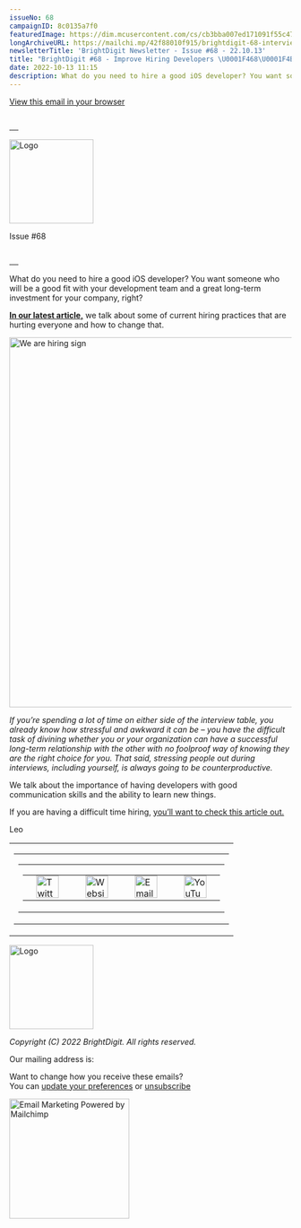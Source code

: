 ```yaml
---
issueNo: 68
campaignID: 8c0135a7f0
featuredImage: https://dim.mcusercontent.com/cs/cb3bba007ed171091f55c47f0/images/e419aea5-e5ff-f67e-aa34-4ef4d79b23aa.jpeg?w=564&dpr=2
longArchiveURL: https://mailchi.mp/42f88010f915/brightdigit-68-interview-tips
newsletterTitle: 'BrightDigit Newsletter - Issue #68 - 22.10.13'
title: "BrightDigit #68 - Improve Hiring Developers \U0001F468‍\U0001F4BB"
date: 2022-10-13 11:15
description: What do you need to hire a good iOS developer? You want someone who will be a good fit and a great long-term investment for your company.
---
```

<span class="mcnPreviewText"
style="display:none; font-size:0px; line-height:0px; max-height:0px; max-width:0px; opacity:0; overflow:hidden; visibility:hidden; mso-hide:all;">What
do you need to hire a good iOS developer? You want someone who will be a
good fit and a great long-term investment for your company.</span>

[View this email in your
browser](https://mailchi.mp/42f88010f915/brightdigit-68-interview-tips?e=%5BUNIQID%5D)

<table data-border="0" data-cellpadding="0" data-cellspacing="0"
width="100%" style="background-color:transparent" role="presentation">
<tbody>
<tr class="odd">
<td style="min-width: 100%; border-top: 20px solid transparent"
data-valign="top"></td>
</tr>
</tbody>
</table>

<img
src="https://dim.mcusercontent.com/cs/cb3bba007ed171091f55c47f0/images/e34cb9b8-208c-4e6c-a0e8-b7e407f037ab.png?w=150&amp;dpr=2"
style="width:150px;height:auto;max-width:100%;display:block" width="150"
alt="Logo" />

Issue \#68

<table data-border="0" data-cellpadding="0" data-cellspacing="0"
width="100%" style="background-color:transparent" role="presentation">
<tbody>
<tr class="odd">
<td style="min-width: 100%; border-top: 20px solid transparent"
data-valign="top"></td>
</tr>
</tbody>
</table>

What do you need to hire a good iOS developer? You want someone who will
be a good fit with your development team and a great long-term
investment for your company, right?

<a href="https://brightdigit.com/articles/want-to-hire-ios-developer/"
target="_blank"><strong>In our latest article,</strong></a> we talk
about some of current hiring practices that are hurting everyone and how
to change that.

<a href="https://brightdigit.com/articles/want-to-hire-ios-developer/"
style="display:block" target="_blank"><img
src="https://dim.mcusercontent.com/cs/cb3bba007ed171091f55c47f0/images/e419aea5-e5ff-f67e-aa34-4ef4d79b23aa.jpeg?w=564&amp;dpr=2"
style="border:0;width:660px;height:auto;max-width:100%;display:block"
width="660" alt="We are hiring sign" /></a>

*If you’re spending a lot of time on either side of the interview table,
you already know how stressful and awkward it can be – you have the
difficult task of divining whether you or your organization can have a
successful long-term relationship with the other with no foolproof way
of knowing they are the right choice for you. That said, stressing
people out during interviews, including yourself, is always going to be
counterproductive.*

We talk about the importance of having developers with good
communication skills and the ability to learn new things.

If you are having a difficult time hiring,
<a href="https://brightdigit.com/articles/want-to-hire-ios-developer/"
target="_blank">you’ll want to check this article out.</a>

Leo

<table data-align="center" data-border="0" data-cellpadding="0"
data-cellspacing="0" width="100%" role="presentation">
<colgroup>
<col style="width: 100%" />
</colgroup>
<tbody>
<tr class="odd mceRow">
<td
style="background-position: center; background-repeat: no-repeat; background-size: cover"
data-valign="top"><table data-border="0" data-cellpadding="0"
data-cellspacing="24" width="100%" style="table-layout:fixed"
role="presentation">
<tbody>
<tr class="odd">
<td colspan="12" class="mceColumn"
style="background-position: center; background-repeat: no-repeat; background-size: cover"
data-valign="top" width="100%"><table data-border="0"
data-cellpadding="0" data-cellspacing="0" width="100%"
role="presentation">
<colgroup>
<col style="width: 100%" />
</colgroup>
<tbody>
<tr class="odd">
<td class="mceSpacing-24" style="text-align: center;"
data-valign="top"><table class="mceClusterLayout" data-border="0"
data-cellpadding="0" data-cellspacing="0" width="" role="presentation">
<tbody>
<tr class="odd">
<td class="mobileClass-227"
style="padding-left: 24px; padding-top: 0; padding-right: 24px"
data-breakpoint="227" data-valign="top"><a
href="https://twitter.com/brightdigit" style="display:block"
target="_blank"><img
src="https://dim.mcusercontent.com/https/cdn-images.mailchimp.com%2Ficons%2Fsocial-block-v3%2Fblock-icons-v3%2Ftwitter-filled-dark-40.png?w=40&amp;dpr=2"
style="border:0;width:40px;height:auto;max-width:100%;display:block"
width="40" alt="Twitter icon" /></a></td>
<td class="mobileClass-227"
style="padding-left: 24px; padding-top: 0; padding-right: 24px"
data-breakpoint="227" data-valign="top"><a
href="https://brightdigit.com" style="display:block"
target="_blank"><img
src="https://dim.mcusercontent.com/https/cdn-images.mailchimp.com%2Ficons%2Fsocial-block-v3%2Fblock-icons-v3%2Fwebsite-filled-dark-40.png?w=40&amp;dpr=2"
style="border:0;width:40px;height:auto;max-width:100%;display:block"
width="40" alt="Website icon" /></a></td>
<td class="mobileClass-227"
style="padding-left: 24px; padding-top: 0; padding-right: 24px"
data-breakpoint="227" data-valign="top"><a
href="mailto:info@brightdigit.com" style="display:block"
target="_blank"><img
src="https://dim.mcusercontent.com/https/cdn-images.mailchimp.com%2Ficons%2Fsocial-block-v3%2Fblock-icons-v3%2Femail-filled-dark-40.png?w=40&amp;dpr=2"
style="border:0;width:40px;height:auto;max-width:100%;display:block"
width="40" alt="Email icon" /></a></td>
<td class="mobileClass-227"
style="padding-left: 24px; padding-top: 0; padding-right: 24px"
data-breakpoint="227" data-valign="top"><a
href="https://www.youtube.com/c/BrightdigitLLC" style="display:block"
target="_blank"><img
src="https://dim.mcusercontent.com/https/cdn-images.mailchimp.com%2Ficons%2Fsocial-block-v3%2Fblock-icons-v3%2Fyoutube-filled-dark-40.png?w=40&amp;dpr=2"
style="border:0;width:40px;height:auto;max-width:100%;display:block"
width="40" alt="YouTube icon" /></a></td>
</tr>
</tbody>
</table></td>
</tr>
</tbody>
</table></td>
</tr>
</tbody>
</table></td>
</tr>
</tbody>
</table>

<img
src="https://dim.mcusercontent.com/cs/cb3bba007ed171091f55c47f0/images/e34cb9b8-208c-4e6c-a0e8-b7e407f037ab.png?w=150&amp;dpr=2"
style="width:150px;height:auto;max-width:100%;display:block" width="150"
alt="Logo" />

*Copyright (C) 2022 BrightDigit. All rights reserved.*  
  
  
Our mailing address is:  
  
  
Want to change how you receive these emails?  
You can [update your
preferences](https://brightdigit.us12.list-manage.com/profile?u=cb3bba007ed171091f55c47f0&id=584d0d5c40&e=%5BUNIQID%5D&c=8c0135a7f0)
or
[unsubscribe](https://brightdigit.us12.list-manage.com/unsubscribe?u=cb3bba007ed171091f55c47f0&id=584d0d5c40&e=%5BUNIQID%5D&c=8c0135a7f0)  
  
[<img
src="https://cdn-images.mailchimp.com/monkey_rewards/MC_MonkeyReward_26.png"
title="Mailchimp Email Marketing" style="max-width: 100%; height: auto;"
data-border="0" width="214" height="56"
alt="Email Marketing Powered by Mailchimp" />](http://www.mailchimp.com/email-referral/?utm_source=freemium_newsletter&utm_medium=email&utm_campaign=referral_marketing&aid=cb3bba007ed171091f55c47f0&afl=1)